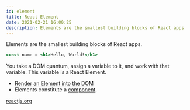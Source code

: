 ```yaml
---
id: element
title: React Element
date: 2021-02-21 16:00:25
description: Elements are the smallest building blocks of React apps
---
```


Elements are the smallest building blocks of React apps.

```jsx
const name = <h1>Hello, World!</h1>
```

You take a DOM quantum, assign a variable to it, and work with that variable. This variable is a React Element.

- [Render an Element into the DOM](render-element)
- Elements constitute a [component](component).

<a href='https://reactjs.org/docs/rendering-elements.html' class='external'>reactjs.org</a>
